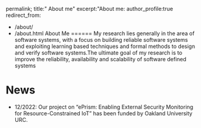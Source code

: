 permalink; 
title:" About me"
excerpt:"About me:
author_profile:true
redirect_from:
 - /about/
 - /about.html
About Me
======
My research lies generally in the area of software systems, with a focus on building reliable software systems and exploiting learning based techniques and formal methods to design and verify software systems.The ultimate goal of my research is to improve the reliability, availability and scalability of software defined systems

News
======
* 12/2022: Our project on “ePrism:
Enabling External Security Monitoring for Resource-Constrained IoT” has been funded by Oakland University URC.

